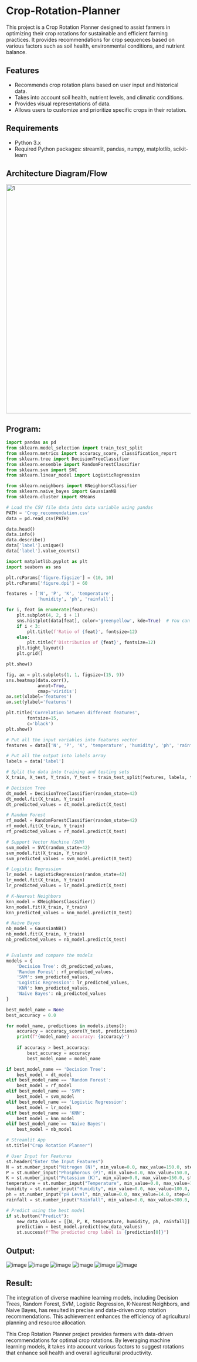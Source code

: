 # Crop-Rotation-Planner
This project is a Crop Rotation Planner designed to assist farmers in optimizing their crop rotations for sustainable and efficient farming practices. It provides recommendations for crop sequences based on various factors such as soil health, environmental conditions, and nutrient balance.

## Features

- Recommends crop rotation plans based on user input and historical data.
- Takes into account soil health, nutrient levels, and climatic conditions.
- Provides visual representations of data.
- Allows users to customize and prioritize specific crops in their rotation.

## Requirements

- Python 3.x
- Required Python packages: streamlit, pandas, numpy, matplotlib, scikit-learn

## Architecture Diagram/Flow

<img width="623" alt="1" src="https://github.com/Harshini1331/Crop-Rotation-Planner/assets/75235554/8d94240d-d4d8-4b70-bcfb-0130ba88364e">

## Program:

```python
import pandas as pd
from sklearn.model_selection import train_test_split
from sklearn.metrics import accuracy_score, classification_report
from sklearn.tree import DecisionTreeClassifier
from sklearn.ensemble import RandomForestClassifier
from sklearn.svm import SVC
from sklearn.linear_model import LogisticRegression

from sklearn.neighbors import KNeighborsClassifier
from sklearn.naive_bayes import GaussianNB
from sklearn.cluster import KMeans

# Load the CSV file data into data variable using pandas
PATH = 'Crop_recommendation.csv'
data = pd.read_csv(PATH)

data.head()
data.info()
data.describe()
data['label'].unique()
data['label'].value_counts()

import matplotlib.pyplot as plt
import seaborn as sns

plt.rcParams['figure.figsize'] = (10, 10)
plt.rcParams['figure.dpi'] = 60

features = ['N', 'P', 'K', 'temperature',
            'humidity', 'ph', 'rainfall']

for i, feat in enumerate(features):
    plt.subplot(4, 2, i + 1)
    sns.histplot(data[feat], color='greenyellow', kde=True)  # You can use sns.histplot for histograms
    if i < 3:
        plt.title(f'Ratio of {feat}', fontsize=12)
    else:
        plt.title(f'Distribution of {feat}', fontsize=12)
    plt.tight_layout()
    plt.grid()

plt.show()

fig, ax = plt.subplots(1, 1, figsize=(15, 9))
sns.heatmap(data.corr(),
			annot=True,
			cmap='viridis')
ax.set(xlabel='features')
ax.set(ylabel='features')

plt.title('Correlation between different features',
		fontsize=15,
		c='black')
plt.show()

# Put all the input variables into features vector
features = data[['N', 'P', 'K', 'temperature', 'humidity', 'ph', 'rainfall']]

# Put all the output into labels array
labels = data['label']

# Split the data into training and testing sets
X_train, X_test, Y_train, Y_test = train_test_split(features, labels, test_size=0.2, random_state=42)

# Decision Tree
dt_model = DecisionTreeClassifier(random_state=42)
dt_model.fit(X_train, Y_train)
dt_predicted_values = dt_model.predict(X_test)

# Random Forest
rf_model = RandomForestClassifier(random_state=42)
rf_model.fit(X_train, Y_train)
rf_predicted_values = rf_model.predict(X_test)

# Support Vector Machine (SVM)
svm_model = SVC(random_state=42)
svm_model.fit(X_train, Y_train)
svm_predicted_values = svm_model.predict(X_test)

# Logistic Regression
lr_model = LogisticRegression(random_state=42)
lr_model.fit(X_train, Y_train)
lr_predicted_values = lr_model.predict(X_test)

# K-Nearest Neighbors
knn_model = KNeighborsClassifier()
knn_model.fit(X_train, Y_train)
knn_predicted_values = knn_model.predict(X_test)

# Naive Bayes
nb_model = GaussianNB()
nb_model.fit(X_train, Y_train)
nb_predicted_values = nb_model.predict(X_test)


# Evaluate and compare the models
models = {
    'Decision Tree': dt_predicted_values,
    'Random Forest': rf_predicted_values,
    'SVM': svm_predicted_values,
    'Logistic Regression': lr_predicted_values,
    'KNN': knn_predicted_values,
    'Naive Bayes': nb_predicted_values
}

best_model_name = None
best_accuracy = 0.0

for model_name, predictions in models.items():
    accuracy = accuracy_score(Y_test, predictions)
    print(f"{model_name} accuracy: {accuracy}")
    
    if accuracy > best_accuracy:
        best_accuracy = accuracy
        best_model_name = model_name

if best_model_name == 'Decision Tree':
    best_model = dt_model
elif best_model_name == 'Random Forest':
    best_model = rf_model
elif best_model_name == 'SVM':
    best_model = svm_model
elif best_model_name == 'Logistic Regression':
    best_model = lr_model
elif best_model_name == 'KNN':
    best_model = knn_model
elif best_model_name == 'Naive Bayes':
    best_model = nb_model

# Streamlit App
st.title("Crop Rotation Planner")

# User Input for Features
st.header("Enter the Input Features")
N = st.number_input("Nitrogen (N)", min_value=0.0, max_value=150.0, step=1.0)
P = st.number_input("Phosphorous (P)", min_value=0.0, max_value=150.0, step=1.0)
K = st.number_input("Potassium (K)", min_value=0.0, max_value=150.0, step=1.0)
temperature = st.number_input("Temperature", min_value=0.0, max_value=100.0, step=1.0)
humidity = st.number_input("Humidity", min_value=0.0, max_value=100.0, step=1.0)
ph = st.number_input("pH Level", min_value=0.0, max_value=14.0, step=0.1)
rainfall = st.number_input("Rainfall", min_value=0.0, max_value=300.0, step=1.0)

# Predict using the best model
if st.button("Predict"):
    new_data_values = [[N, P, K, temperature, humidity, ph, rainfall]]
    prediction = best_model.predict(new_data_values)
    st.success(f"The predicted crop label is {prediction[0]}")
```

## Output:

![image](https://github.com/Harshini1331/Crop-Rotation-Planner/assets/75235554/ab2c3cc2-8cfc-43a1-b092-4c8f94b92d91)
![image](https://github.com/Harshini1331/Crop-Rotation-Planner/assets/75235554/d572d5e9-1fe6-4532-81ba-733fd0edaae1)
![image](https://github.com/Harshini1331/Crop-Rotation-Planner/assets/75235554/97cb2746-ce83-4da1-bb8c-656e8ff4205e)
![image](https://github.com/Harshini1331/Crop-Rotation-Planner/assets/75235554/a5a2c483-7c79-47f4-8076-c1172227e132)
![image](https://github.com/Harshini1331/Crop-Rotation-Planner/assets/75235554/d31cfdca-d352-44f8-a5e7-e2fd27c2f093)
![image](https://github.com/Harshini1331/Crop-Rotation-Planner/assets/75235554/732d85a6-d1ea-4eeb-b577-a9a2f65d2eb2)

## Result:

The integration of diverse machine learning models, including Decision Trees, Random Forest, SVM, Logistic Regression, K-Nearest Neighbors, and Naive Bayes, has resulted in precise and data-driven crop rotation recommendations. This achievement enhances the efficiency of agricultural planning and resource allocation.

This Crop Rotation Planner project provides farmers with data-driven recommendations for optimal crop rotations. By leveraging machine learning models, it takes into account various factors to suggest rotations that enhance soil health and overall agricultural productivity.
